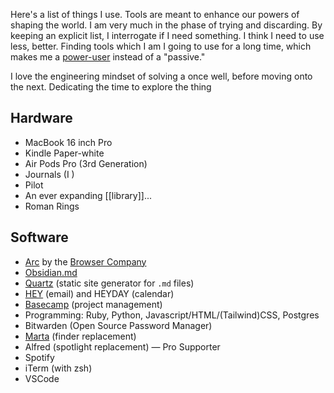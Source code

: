 
Here's a list of things I use. Tools are meant to enhance our powers of shaping the world. I am very much in the phase of trying and discarding. By keeping an explicit list, I interrogate if I need something. I think I need to use less, better. Finding tools which I am I going to use for a long time, which makes me a [power-user](digital-garden/Independent%20Study/Power%20&%20Power%20User%20-%20Prospectus.md) instead of a "passive." 

I love the engineering mindset of solving a once well, before moving onto the next. Dedicating the time to explore the thing


## Hardware
- MacBook 16 inch Pro
- Kindle Paper-white 
- Air Pods Pro (3rd Generation)
- Journals (I )
- Pilot 
- An ever expanding [[library]]...
- Roman Rings
## Software
- [Arc]() by the [Browser Company](https://thebrowser.company/) 
- [Obsidian.md](https://obsidian.md/) 
- [Quartz](https://github.com/jackyzha0/quartz) (static site generator for `.md` files)
- [HEY](https://www.hey.com/) (email) and HEYDAY (calendar)
- [Basecamp](https://basecamp.com/) (project management)
- Programming: Ruby, Python, Javascript/HTML/(Tailwind)CSS, Postgres 
- Bitwarden (Open Source Password Manager)
- [Marta]() (finder replacement)
- Alfred (spotlight replacement) — Pro Supporter
- Spotify 
- iTerm (with zsh)
- VSCode
